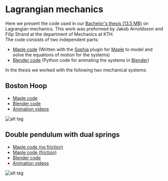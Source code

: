 # Lagrangian mechanics

Here we present the code used in our [Bachelor's thesis (13.5 MB)](https://github.com/jakobarnoldsson/Lagrangien_Mechanics_Bacholer/blob/master/Thesis/bachelors_thesis.pdf) on Lagrangian mechanics. This work was preformed by Jakob Arnoldsson and Filip Strand at the department of Mechanics at KTH.  
The code consists of two independent parts: 

* [Maple code](https://github.com/jakobarnoldsson/Lagrangien_Mechanics_Bacholer/tree/master/Maple_code) (Written with the [Sophia](http://www.mech.kth.se/~nap/F_fk/sophia/) plugin for [Maple](https://www.maplesoft.com/products/Maple/) to model and solve the equations of motion for the systems)
* [Blender code](https://github.com/jakobarnoldsson/Lagrangien_Mechanics_Bacholer/tree/master/Blender-Code) (Python code for animating the systems in [Blender](https://www.blender.org))

In the thesis we worked with the following two mechanical systems:   

## Boston Hoop

* [Maple code](https://github.com/jakobarnoldsson/Lagrangien_Mechanics_Bacholer/blob/master/Maple_code/boston_hoop.mpl)
* [Blender code](https://github.com/jakobarnoldsson/Lagrangien_Mechanics_Bacholer/blob/master/Blender-Code/boston_hoop_blender.py)
* [Animation videos](https://www.youtube.com/watch?v=cKMxSKV5acQ)

![alt tag](https://github.com/jakobarnoldsson/Lagrangien_Mechanics_Bacholer/blob/master/Images/boston_hoop.jpg)



## Double pendulum with dual springs

* [Maple code (no friction)](https://github.com/jakobarnoldsson/Lagrangien_Mechanics_Bacholer/blob/master/Maple_code/double_pendulum.mpl)
* [Maple code (friction)](https://github.com/jakobarnoldsson/Lagrangien_Mechanics_Bacholer/blob/master/Maple_code/double_pendulum_friction.mpl)
* [Blender code](https://github.com/jakobarnoldsson/Lagrangien_Mechanics_Bacholer/blob/master/Blender-Code/double_pendulum_blender.py)
* [Animation videos](https://www.youtube.com/watch?v=vDLLvorw2F4)

![alt tag](https://github.com/jakobarnoldsson/Lagrangien_Mechanics_Bacholer/blob/master/Images/double_pendulum.jpg)




